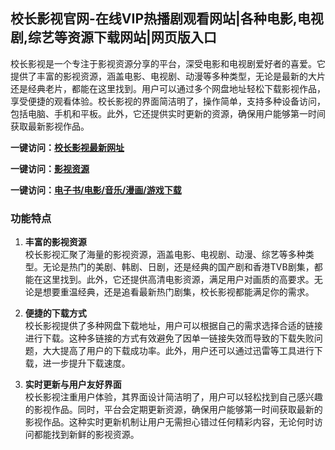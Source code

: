 <h2>校长影视官网-在线VIP热播剧观看网站|各种电影,电视剧,综艺等资源下载网站|网页版入口</h2>
校长影视是一个专注于影视资源分享的平台，深受电影和电视剧爱好者的喜爱。它提供了丰富的影视资源，涵盖电影、电视剧、动漫等多种类型，无论是最新的大片还是经典老片，都能在这里找到。用户可以通过多个网盘地址轻松下载影视作品，享受便捷的观看体验。校长影视的界面简洁明了，操作简单，支持多种设备访问，包括电脑、手机和平板。此外，它还提供实时更新的资源，确保用户能够第一时间获取最新影视作品。


<p><strong>一键访问：</strong><a href="https://www.rymdh.com/sites/14843.html" target="_blank" ><strong>校长影视最新网址</strong></a></p>
<p><strong>一键访问：</strong><a href="https://www.rymdh.com/favorites/yingshizaixiankan" target="_blank" ><strong>影视资源</strong></a></p>
<p><strong>一键访问：</strong><a href="https://wangpanziyuan.pages.dev/" target="_blank" ><strong>电子书/电影/音乐/漫画/游戏下载</strong></a></p>

### 功能特点
1. **丰富的影视资源**  
   校长影视汇聚了海量的影视资源，涵盖电影、电视剧、动漫、综艺等多种类型。无论是热门的美剧、韩剧、日剧，还是经典的国产剧和香港TVB剧集，都能在这里找到。此外，它还提供高清电影资源，满足用户对画质的高要求。无论是想要重温经典，还是追看最新热门剧集，校长影视都能满足你的需求。

2. **便捷的下载方式**  
   校长影视提供了多种网盘下载地址，用户可以根据自己的需求选择合适的链接进行下载。这种多链接的方式有效避免了因单一链接失效而导致的下载失败问题，大大提高了用户的下载成功率。此外，用户还可以通过迅雷等工具进行下载，进一步提升下载速度。

3. **实时更新与用户友好界面**  
   校长影视注重用户体验，其界面设计简洁明了，用户可以轻松找到自己感兴趣的影视作品。同时，平台会定期更新资源，确保用户能够第一时间获取最新的影视作品。这种实时更新机制让用户无需担心错过任何精彩内容，无论何时访问都能找到新鲜的影视资源。

